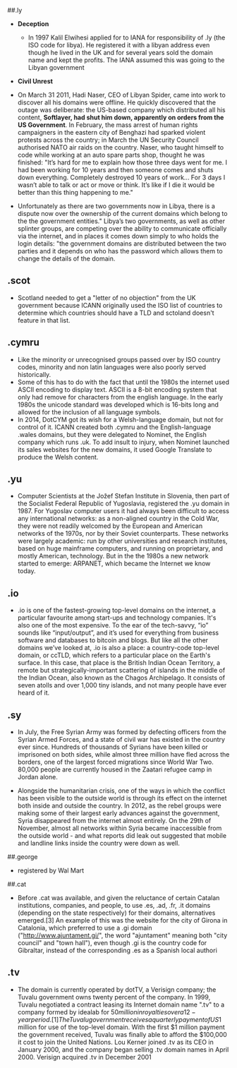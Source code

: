 

##.ly
 -	**Deception**
 	- In 1997 Kalil Elwihesi applied for to IANA for responsibility of .ly (the ISO code for libya). He registered it with a libyan address even though he lived in the UK and for several years sold the domain name and kept the profits. The IANA assumed this was going to the Libyan government

 - **Civil Unrest**
  - On March 31 2011, Hadi Naser, CEO of Libyan Spider, came into work to discover all his domains were offline. He quickly discovered that the outage was deliberate: the US-based company which distributed all his content, **Softlayer, had shut him down, apparently on orders from the US Government**. In February, the mass arrest of human rights campaigners in the eastern city of Benghazi had sparked violent protests across the country; in March the UN Security Council authorised NATO air raids on the country. Naser, who taught himself to code while working at an auto spare parts shop, thought he was finished: "It’s hard for me to explain how those three days went for me. I had been working for 10 years and then someone comes and shuts down everything. Completely destroyed 10 years of work... For 3 days I wasn’t able to talk or act or move or think. It’s like if I die it would be better than this thing happening to me."
 - Unfortunately as there are two governments now in Libya, there is a dispute now over the ownership of the current domains which belong to the the government entities." Libya’s two governments, as well as other splinter groups, are competing over the ability to communicate officially via the internet, and in places it comes down simply to who holds the login details: "the government domains are distributed between the two parties and it depends on who has the password which allows them to change the details of the domain.

## .scot
 - 	Scotland needed to get a "letter of no objection" from the UK government because ICANN originally used the ISO list of countries to determine which countries should have a TLD and sctoland doesn't feature in that list.
 
## .cymru
 - Like the minority or unrecognised groups passed over by ISO country codes, minority and non latin languages were also poorly served historically. 
 - Some of this has to do with the fact that until the 1980s the internet used ASCII encoding to display text. ASCII is a 8-bit encoding system that only had remove for characters from the english language. In the early 1980s the unicode standard was developed which is 16-bits long and allowed for the inclusion of all language symbols.
 - In 2014, DotCYM got its wish for a Welsh-language domain, but not for control of it. ICANN created both .cymru and the English-language .wales domains, but they were delegated to Nominet, the English company which runs .uk. To add insult to injury, when Nominet launched its sales websites for the new domains, it used Google Translate to produce the Welsh content.
  
## .yu
 
  - Computer Scientists at the Jožef Stefan Institute in Slovenia, then part of the Socialist Federal Republic of Yugoslavia, registered the .yu domain in 1987. For Yugoslav computer users it had always been difficult to access any international networks: as a non-aligned country in the Cold War, they were not readily welcomed by the European and American networks of the 1970s, nor by their Soviet counterparts. These networks were largely academic: run by other universities and research institutes, based on huge mainframe computers, and running on proprietary, and mostly American, technology. But in the the 1980s a new network started to emerge: ARPANET, which became the Internet we know today.
  
## .io
  - .io is one of the fastest-growing top-level domains on the internet, a particular favourite among start-ups and technology companies. It's also one of the most expensive. To the ear of the tech-savvy, “io” sounds like “input/output”, and it’s used for everything from business software and databases to bitcoin and blogs. But like all the other domains we’ve looked at, .io is also a place: a country-code top-level domain, or ccTLD, which refers to a particular place on the Earth's surface. In this case, that place is the British Indian Ocean Territory, a remote but strategically-important scattering of islands in the middle of the Indian Ocean, also known as the Chagos Archipelago. It consists of seven atolls and over 1,000 tiny islands, and not many people have ever heard of it.

## .sy
 - In July, the Free Syrian Army was formed by defecting officers from the Syrian Armed Forces, and a state of civil war has existed in the country ever since. Hundreds of thousands of Syrians have been killed or imprisoned on both sides, while almost three million have fled across the borders, one of the largest forced migrations since World War Two. 80,000 people are currently housed in the Zaatari refugee camp in Jordan alone.

 - Alongside the humanitarian crisis, one of the ways in which the conflict has been visible to the outside world is through its effect on the internet both inside and outside the country. In 2012, as the rebel groups were making some of their largest early advances against the government, Syria disappeared from the internet almost entirely. On the 29th of November, almost all networks within Syria became inaccessible from the outside world - and what reports did leak out suggested that mobile and landline links inside the country were down as well.


##.george
 - registered by Wal Mart

##.cat

 - Before .cat was available, and given the reluctance of certain Catalan institutions, companies, and people, to use .es, .ad, .fr, .it domains (depending on the state respectively) for their domains, alternatives emerged.[3] An example of this was the website for the city of Girona in Catalonia, which preferred to use a .gi domain ("http://www.ajuntament.gi/", the word "ajuntament" meaning both "city council" and "town hall"), even though .gi is the country code for Gibraltar, instead of the corresponding .es as a Spanish local authori


## .tv
 - The domain is currently operated by dotTV, a Verisign company; the Tuvalu government owns twenty percent of the company. In 1999, Tuvalu negotiated a contract leasing its Internet domain name ".tv" to a company formed by idealab for $50 million in royalties over a 12-year period.[1] The Tuvalu government receives a quarterly payment of US$1 million for use of the top-level domain. With the first $1 million payment the government received, Tuvalu was finally able to afford the $100,000 it cost to join the United Nations. Lou Kerner joined .tv as its CEO in January 2000, and the company began selling .tv domain names in April 2000. Verisign acquired .tv in December 2001